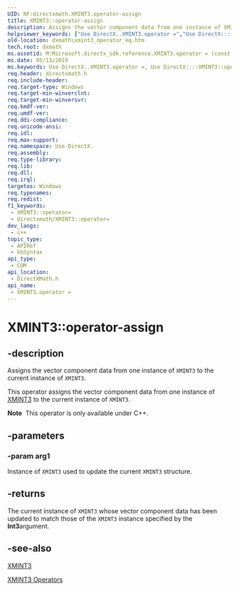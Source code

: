 ```yaml
---
UID: NF:directxmath.XMINT3.operator-assign
title: XMINT3::operator-assign
description: Assigns the vector component data from one instance of XMINT3 to the current instance of XMINT3.
helpviewer_keywords: ["Use DirectX..XMINT3.operator =","Use DirectX::::XMINT3::operator =","XMINT3 structure [DirectX Math Support APIs]","operator = method","XMINT3.operator =","XMINT3.operator-assign","XMINT3.operator=","XMINT3::operator-assign","XMINT3::operator=","dxmath.xmint3_operator_eq","operator = method [DirectX Math Support APIs]","operator = method [DirectX Math Support APIs]","XMINT3 structure","operator="]
old-location: dxmath\xmint3_operator_eq.htm
tech.root: dxmath
ms.assetid: M:Microsoft.directx_sdk.reference.XMINT3.operator = (const XMINT3)
ms.date: 05/13/2019
ms.keywords: Use DirectX..XMINT3.operator =, Use DirectX::::XMINT3::operator =, XMINT3 structure [DirectX Math Support APIs],operator = method, XMINT3.operator =, XMINT3.operator-assign, XMINT3.operator=, XMINT3::operator-assign, XMINT3::operator=, dxmath.xmint3_operator_eq, operator = method [DirectX Math Support APIs], operator = method [DirectX Math Support APIs],XMINT3 structure, operator=
req.header: directxmath.h
req.include-header: 
req.target-type: Windows
req.target-min-winverclnt: 
req.target-min-winversvr: 
req.kmdf-ver: 
req.umdf-ver: 
req.ddi-compliance: 
req.unicode-ansi: 
req.idl: 
req.max-support: 
req.namespace: Use DirectX.
req.assembly: 
req.type-library: 
req.lib: 
req.dll: 
req.irql: 
targetos: Windows
req.typenames: 
req.redist: 
f1_keywords:
 - XMINT3::operator=
 - directxmath/XMINT3::operator=
dev_langs:
 - c++
topic_type:
 - APIRef
 - kbSyntax
api_type:
 - COM
api_location:
 - DirectXMath.h
api_name:
 - XMINT3.operator =
---
```


# XMINT3::operator-assign


## -description

Assigns the vector component data from one instance of <code>XMINT3</code> to the current instance of <code>XMINT3</code>.

This operator assigns the vector component data from one instance of <a href="https://msdn.microsoft.com/9924ed70-e6f8-4040-aab1-977bc3f197e6">XMINT3</a> to the current instance of <code>XMINT3</code>.

<div class="alert"><b>Note</b>  This operator is only available under C++.</div>

## -parameters

### -param arg1

Instance of <code>XMINT3</code> used to update the current <code>XMINT3</code> structure.

## -returns

The current instance of <code>XMINT3</code> whose vector component data has been updated to match those of the <code>XMINT3</code> instance specified by the <b>Int3</b>argument.

## -see-also

<a href="https://msdn.microsoft.com/9924ed70-e6f8-4040-aab1-977bc3f197e6">XMINT3</a>

<a href="https://msdn.microsoft.com/4c78cb57-52e7-4a06-91d9-2fb3f73a0f0e">XMINT3 Operators</a>

